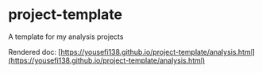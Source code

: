 # project-template
A template for my analysis projects

Rendered doc: [https://yousefi138.github.io/project-template/analysis.html](https://yousefi138.github.io/project-template/analysis.html)